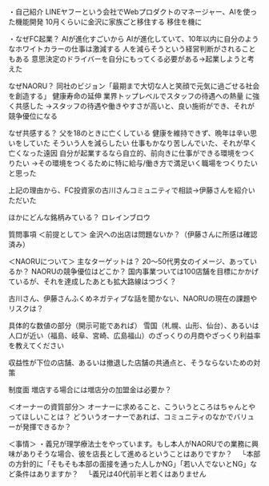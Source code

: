 
・自己紹介
LINEヤフーという会社でWebプロダクトのマネージャー、AIを使った機能開発
10月くらいに金沢に家族ごと移住する
移住を機に


・なぜFC起業？
AIが進化すごいから
AIが進化していて、10年以内に自分のようなホワイトカラーの仕事は激減する
人を減らそうという経営判断がされることもある
意思決定のドライバーを自分にもってくる必要がある→起業しようと考えた

なぜNAORU？
同社のビジョン「最期まで大切な人と笑顔で元気に過ごせる社会を創造する」
健康寿命の延伸
業界トップレベルでスタッフの待遇への熱量
に強く共感した
→スタッフの待遇や働きやすさが高いと、良い施術ができ、それが競争優位になる

なぜ共感する？
父を18のときに亡くしている
健康を維持できず、晩年は辛い思いをしていた
そういう人を減らしたい
仕事もかなり苦しんでいた、それが早く亡くなった遠因
自分が起業するなら自立的、前向きに仕事ができる環境をつくりたい
→その環境をつくるために特に給与/働き方で満足いく職場をつくりたいと思った

上記の理由から、FC投資家の古川さんコミュニティで相談→伊藤さんを紹介いただいた

ほかにどんな銘柄みている？
ロレインブロウ


質問事項
＜前提として＞
金沢への出店は問題ないか？（伊藤さんに所感は確認済み）

＜NAORUについて＞
主なターゲットは？ 20〜50代男女のイメージ、あっているか？
NAORUの競争優位はどこか？
国内事業ついては100店舗を目標にかかげているが、それを達成したあとも拡大路線はつづく？

古川さん、伊藤さんふくめネガティブな話を聞かない、NAORUの現在の課題やリスクは？　

具体的な数値の部分（開示可能であれば）
雪国（札幌、山形、仙台）、あるいは人口が近い（福島、岐阜、宮崎、広島福山）のざっくりの月商やざっくり利益率を教えてください

収益性が下位の店舗、あるいは撤退した店舗の共通点と、そうならないための対策

制度面
増店する場合には増店分の加盟金は必要か？

＜オーナーの資質部分＞
オーナーに求めること、こういうところはちゃんとやってほしいことは？
どういうオーナーであれば、コミュニティのなかでバリューが発揮できるか？

＜事情＞
・義兄が理学療法士をやっています。もし本人がNAORUでの業務に興味がありそうな場合、彼を店長として進めるということはありですか？
　└本部の方針的に「そもそも本部の面接を通った人しかNG」「若い人でないとNG」など条件はありますか？
　└義兄は40代前半と若くはありません
